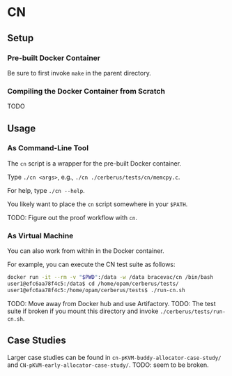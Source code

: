 # CN

## Setup

### Pre-built Docker Container

Be sure to first invoke `make` in the parent directory.

### Compiling the Docker Container from Scratch

TODO

## Usage

### As Command-Line Tool

The `cn` script is a wrapper for the pre-built Docker container. 

Type `./cn <args>`, e.g., `./cn ./cerberus/tests/cn/memcpy.c`. 

For help, type `./cn --help`. 

You likely want to place the `cn` script somewhere in your `$PATH`.

TODO: Figure out the proof workflow with `cn`.

### As Virtual Machine

You can also work from within in the Docker container.

For example, you can execute the CN test suite as follows:

```bash
docker run -it --rm -v "$PWD":/data -w /data bracevac/cn /bin/bash
user1@efc6aa78f4c5:/data$ cd /home/opam/cerberus/tests/ 
user1@efc6aa78f4c5:/home/opam/cerberus/tests$ ./run-cn.sh
```

TODO: Move away from Docker hub and use Artifactory.
TODO: The test suite if broken if you mount this directory and invoke `./cerberus/tests/run-cn.sh`.

## Case Studies

Larger case studies can be found in `cn-pKVM-buddy-allocator-case-study/` and `CN-pKVM-early-allocator-case-study/`.
TODO: seem to be broken.

